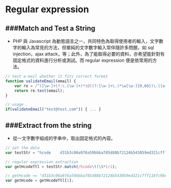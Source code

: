# Regular expression


###Match and Test a String
---

* PHP 與 Javascript 為動態語言之一，共同特色為取得使用者的輸入，文字數字的輸入為常見的方法，但單純的文字數字輸入常伴隨許多問題，如 sql injection，ajax attack，等；此外，為了能取得必要的資料，亦希望能針對有固定格式的資料進行分析或測試。而 regular expression 便是依常用的方法。

```javascript
// test e-mail whether it fits correct format
function validateEmail(email) {
	var re = /^([\w-]+(?:\.[\w-]+)*)@((?:[\w-]+\.)*\w[\w-]{0,66})\.([a-z]{2,6}(?:\.[a-z]{2})?)$/i;
	return re.test(email);
}

// usage
if(validateEmail("test@test.com")) { ... }
```

###Extract from the string
---

* 從一文字數字組成的字串中，取出固定格式的內容。

```javascript
// set the data
var testStr = "hcode	d31b3c06a976a59bbba785d88b72124b543059ed321cfff118fc9be8d2965dd3";

// regular expression extraction
var getHcodeTtl = testStr.match(/hcode\t(\S*)/i);

// getHcode == "d31b3c06a976a59bbba785d88b72124b543059ed321cfff118fc9be8d2965dd3"
var getHcode = getHcodeTtl[1];
```